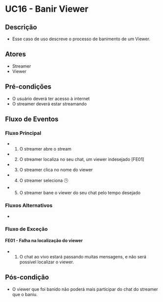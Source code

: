 # UC16 - Banir Viewer

## Descrição
* Esse caso de uso descreve o processo de banimento de um Viewer.

## Atores
* Streamer
* Viewer

## Pré-condições
* O usuário deverá ter acesso à internet
* O streamer deverá estar streamando 

## Fluxo de Eventos
### Fluxo Principal
* 1. O streamer abre o stream
* 2. O streamer localiza no seu chat, um viewer indesejado [FE01]
* 3. O streamer clica no nome do viewer
* 4. O streamer seleciona 🕒 
* 5. O streamer bane o viewer do seu chat pelo tempo desejado


### Fluxos Alternativos
*

### Fluxo de Exceção

#### FE01 - Falha na localização do viewer
* 1. O chat ao vivo estará passando muitas mensagens, e não será possível localizar o viewer.

## Pós-condição
* O viewer que foi banido não poderá mais participar do chat do streamer que o baniu.